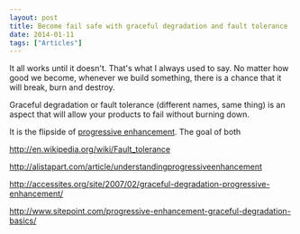```yaml
---
layout: post
title: Become fail safe with graceful degradation and fault tolerance
date: 2014-01-11
tags: ["Articles"]
---
```


It all works until it doesn't. That's what I always used to say. No matter how good we become, whenever we build something, there is a chance that it will break, burn and destroy.

Graceful degradation or fault tolerance (different names, same thing) is an aspect that will allow your products to fail without burning down.

It is the flipside of [progressive enhancement](/progressive-enhancement/). The goal of both

http://en.wikipedia.org/wiki/Fault_tolerance

http://alistapart.com/article/understandingprogressiveenhancement

http://accessites.org/site/2007/02/graceful-degradation-progressive-enhancement/

http://www.sitepoint.com/progressive-enhancement-graceful-degradation-basics/